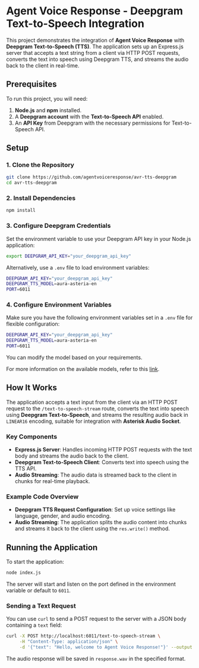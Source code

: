 # Agent Voice Response - Deepgram Text-to-Speech Integration

This project demonstrates the integration of **Agent Voice Response** with **Deepgram Text-to-Speech (TTS)**. The application sets up an Express.js server that accepts a text string from a client via HTTP POST requests, converts the text into speech using Deepgram TTS, and streams the audio back to the client in real-time.

## Prerequisites

To run this project, you will need:

1. **Node.js** and **npm** installed.
2. A **Deepgram account** with the **Text-to-Speech API** enabled.
3. An **API Key** from Deepgram with the necessary permissions for Text-to-Speech API.

## Setup

### 1. Clone the Repository

```bash
git clone https://github.com/agentvoiceresponse/avr-tts-deepgram
cd avr-tts-deepgram
```

### 2. Install Dependencies

```bash
npm install
```

### 3. Configure Deepgram Credentials

Set the environment variable to use your Deepgram API key in your Node.js application:

```bash
export DEEPGRAM_API_KEY="your_deepgram_api_key"
```

Alternatively, use a `.env` file to load environment variables:

```bash
DEEPGRAM_API_KEY="your_deepgram_api_key"
DEEPGRAM_TTS_MODEL=aura-asteria-en
PORT=6011
```

### 4. Configure Environment Variables

Make sure you have the following environment variables set in a `.env` file for flexible configuration:

```bash
DEEPGRAM_API_KEY="your_deepgram_api_key"
DEEPGRAM_TTS_MODEL=aura-asteria-en
PORT=6011
```

You can modify the model based on your requirements.

For more information on the available models, refer to this [link](https://developers.deepgram.com/docs/tts-models).

## How It Works

The application accepts a text input from the client via an HTTP POST request to the `/text-to-speech-stream` route, converts the text into speech using **Deepgram Text-to-Speech**, and streams the resulting audio back in `LINEAR16` encoding, suitable for integration with **Asterisk Audio Socket**.

### Key Components

- **Express.js Server**: Handles incoming HTTP POST requests with the text body and streams the audio back to the client.
- **Deepgram Text-to-Speech Client**: Converts text into speech using the TTS API.
- **Audio Streaming**: The audio data is streamed back to the client in chunks for real-time playback.

### Example Code Overview

- **Deepgram TTS Request Configuration**: Set up voice settings like language, gender, and audio encoding.
- **Audio Streaming**: The application splits the audio content into chunks and streams it back to the client using the `res.write()` method.

## Running the Application

To start the application:

```bash
node index.js
```

The server will start and listen on the port defined in the environment variable or default to `6011`.

### Sending a Text Request

You can use `curl` to send a POST request to the server with a JSON body containing a `text` field:

```bash
curl -X POST http://localhost:6011/text-to-speech-stream \
     -H "Content-Type: application/json" \
     -d '{"text": "Hello, welcome to Agent Voice Response!"}' --output response.wav
```

The audio response will be saved in `response.wav` in the specified format.